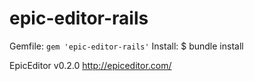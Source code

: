 epic-editor-rails
=================
Gemfile: ```gem 'epic-editor-rails'```
Install: $ bundle install

EpicEditor v0.2.0
http://epiceditor.com/